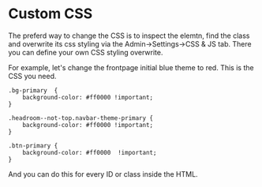 # Custom CSS

The preferd way to change the CSS is to inspect the elemtn, find the class and overwrite its css styling via the Admin->Settings->CSS & JS tab. There you can define your own CSS styling overwrite.

For example, let's change the frontpage initial blue theme to red. This is the CSS you need.

```
.bg-primary  {
    background-color: #ff0000 !important;
}

.headroom--not-top.navbar-theme-primary {
    background-color: #ff0000 !important;
}

.btn-primary {
    background-color: #ff0000  !important;
}
```

And you can do this for every ID or class inside the HTML.
